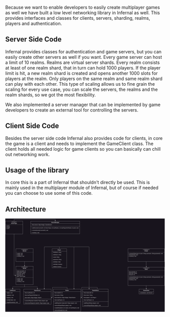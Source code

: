 Because we want to enable developers to easily create multiplayer games as well we have built a low level networking library in Infernal as well.
This provides interfaces and classes for clients, servers, sharding, realms, players and authentication.

## Server Side Code
Infernal provides classes for authentication and game servers, but you can easily create other servers as well if you want. Every game server can host a limit of 10 realms. Realms are virtual server shards. Every realm consists at least of one realm shard, that in turn can hold 1000 players. If the player limit is hit, a new realm shard is created and opens another 1000 slots for players at the realm. Only players on the same realm and same realm shard can play with each other. This type of scaling allows us to fine grain the scaling for every use case, you can scale the servers, the realms and the realm shards, so we got the most flexibility.

We also implemented a server manager that can be implemented by game developers to create an external tool for controlling the servers.

## Client Side Code
Besides the server side code Infernal also provides code for clients, in core the game is a client and needs to implement the GameClient class. The client holds all needed logic for game clients so you can basically can chill out networking work.

## Usage of the library
In core this is a part of Infernal that shouldn't directly be used. This is mainly used in the multiplayer module of Infernal, but of course if needed you can choose to use some of this code.

## Architecture
![Low Level Networking](../assets/images/diagrams/lowlevel-networking.png)